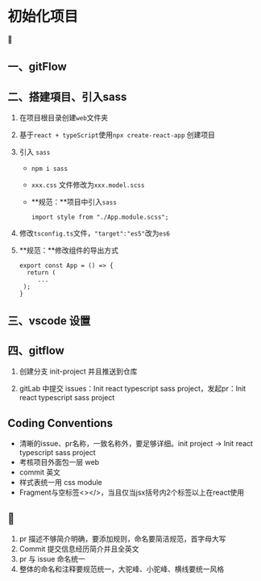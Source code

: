 # 初始化项目

🎉

## 一、gitFlow



## 二、搭建項目、引入sass

1. 在项目根目录创建`web`文件夹

2. 基于`react + typeScript`使用`npx create-react-app` 创建项目

3. 引入 `sass`

   - `npm i sass`

   - `xxx.css` 文件修改为`xxx.model.scss`

   - **规范：**项目中引入`sass`

     ```
     import style from "./App.module.scss";
     ```

4. 修改`tsconfig.ts`文件，`"target":"es5"`改为`es6`

5. **规范：**修改组件的导出方式

   ```
   export const App = () => {
     return (
     	...
   	);
   }
   ```

## 三、vscode 设置



## 四、gitflow

1. 创建分支 init-project 并且推送到仓库

2. gitLab 中提交 issues：Init react typescript sass project，发起pr：Init react typescript sass project



## Coding Conventions

- 清晰的issue、pr名称，一致名称外，要足够详细。init project -> Init react typescript sass project
- 考核项目外面包一层 web
- commit 英文
- 样式表统一用 css module
- Fragment与空标签<></>，当且仅当jsx括号内2个标签以上在react使用



## 🔧

1. pr 描述不够简介明确，要添加规则，命名要简洁规范，首字母大写
2. Commit 提交信息经历简介并且全英文
3. pr 与 issue 命名统一
4. 整体的命名和注释要规范统一，大驼峰、小驼峰、横线要统一风格
